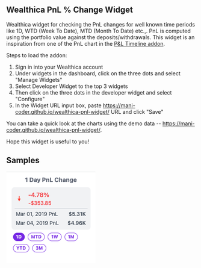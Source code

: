 ## Wealthica PnL % Change Widget

Wealthica widget for checking the PnL changes for well known time periods like 1D, WTD (Week To Date), MTD (Month To Date) etc.,. PnL is computed using the portfolio value against the deposits/withdrawals. This widget is an inspiration from one of the PnL chart in the [P&L Timeline addon](https://github.com/mani-coder/wealthica-portfolio-addon).

Steps to load the addon:

1. Sign in into your Wealthica account
2. Under widgets in the dashboard, click on the three dots and select "Manage Widgets"
3. Select Developer Widget to the top 3 widgets
4. Then click on the three dots in the developer widget and select "Configure"
5. In the Widget URL input box, paste https://mani-coder.github.io/wealthica-pnl-widget/ URL and click "Save"

You can take a quick look at the charts using the demo data -- https://mani-coder.github.io/wealthica-pnl-widget/.

Hope this widget is useful to you!

## Samples

![PnL Widget](https://raw.githubusercontent.com/mani-coder/wealthica-pnl-widget/main/samples/pnl-widget.png)
